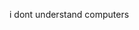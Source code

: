 i dont understand computers

<!---
Cwitsh/Cwitsh is a ✨ special ✨ repository because its `README.md` (this file) appears on your GitHub profile.
You can click the Preview link to take a look at your changes.
--->
